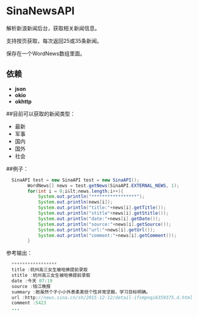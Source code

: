 # SinaNewsAPI
解析新浪新闻后台，获取相关新闻信息。

支持按页获取，每次返回25或35条新闻。

保存在一个WordNews数组里面。
## 依赖

* **json**  
* **okio**  
* **okhttp**

##目前可以获取的新闻类型： <br>
 * 最新
 * 军事
 * 国内
 * 国外
 * 社会
 
##例子：
```java
  SinaAPI test = new SinaAPI test = new SinaAPI();
 		WordNews[] news = test.getNews(SinaAPI.EXTERNAL_NEWS, 1);
 		for(int i = 0;i&lt;news.length;i++){
 			System.out.println("*****************");
 			System.out.println(news[i]);
 			System.out.println("title:"+news[i].getTitle());
			System.out.println("stitle"+news[i].getStitle());
			System.out.println("date:"+news[i].getDate());
 			System.out.println("source:"+news[i].getSource());
 			System.out.println("url:"+news[i].getUrl());
 			System.out.println("comment:"+news[i].getComment());
 		}
 ```
 参考输出：
```java
  *****************
  title :杭州高三女生被哈佛提前录取
  stitle :杭州高三女生被哈佛提前录取
  date :今天 07:19
  source :钱江晚报
  summary :她虽然个子小小外表柔美但个性非常坚毅，学习目标明确。
  url :http://news.sina.cn/sh/2015-12-12/detail-ifxmpnqi6359375.d.html
  comment :5423
  ...
```
